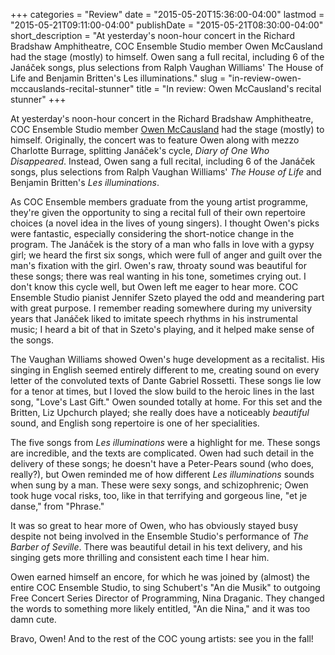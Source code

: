 +++
categories = "Review"
date = "2015-05-20T15:36:00-04:00"
lastmod = "2015-05-21T09:11:00-04:00"
publishDate = "2015-05-21T08:30:00-04:00"
short_description = "At yesterday&#039;s noon-hour concert in the Richard Bradshaw Amphitheatre, COC Ensemble Studio member Owen McCausland had the stage (mostly) to himself. Owen sang a full recital, including 6 of the Janáček songs, plus selections from Ralph Vaughan Williams&#039; The House of Life and Benjamin Britten&#039;s Les illuminations."
slug = "in-review-owen-mccauslands-recital-stunner"
title = "In review: Owen McCausland&#039;s recital stunner"
+++

At yesterday's noon-hour concert in the Richard Bradshaw Amphitheatre, COC Ensemble Studio member [Owen McCausland](/scene/people/owen-mccausland/) had the stage (mostly) to himself. Originally, the concert was to feature Owen along with mezzo Charlotte Burrage, splitting Janáček's cycle, *Diary of One Who Disappeared*. Instead, Owen sang a full recital, including 6 of the Janáček songs, plus selections from Ralph Vaughan Williams' *The House of Life* and Benjamin Britten's *Les illuminations*. 

As COC Ensemble members graduate from the young artist programme, they're given the opportunity to sing a recital full of their own repertoire choices (a novel idea in the lives of young singers). I thought Owen's picks were fantastic, especially considering the short-notice change in the program. The Janáček is the story of a man who falls in love with a gypsy girl; we heard the first six songs, which were full of anger and guilt over the man's fixation with the girl. Owen's raw, throaty sound was beautiful for these songs; there was real wanting in his tone, sometimes crying out. I don't know this cycle well, but Owen left me eager to hear more. COC Ensemble Studio pianist Jennifer Szeto played the odd and meandering part with great purpose. I remember reading somewhere during my university years that Janáček liked to imitate speech rhythms in his instrumental music; I heard a bit of that in Szeto's playing, and it helped make sense of the songs.

The Vaughan Williams showed Owen's huge development as a recitalist. His singing in English seemed entirely different to me, creating sound on every letter of the convoluted texts of Dante Gabriel Rossetti. These songs lie low for a tenor at times, but I loved the slow build to the heroic lines in the last song, "Love's Last Gift." Owen sounded totally at home. For this set and the Britten, Liz Upchurch played; she really does have a noticeably *beautiful* sound, and English song repertoire is one of her specialities. 

The five songs from *Les illuminations* were a highlight for me. These songs are incredible, and the texts are complicated. Owen had such detail in the delivery of these songs; he doesn't have a Peter-Pears sound (who does, really?), but Owen reminded me of how different *Les illuminations* sounds when sung by a man. These were sexy songs, and schizophrenic; Owen took huge vocal risks, too, like in that terrifying and gorgeous line, "et je danse," from "Phrase." 

It was so great to hear more of Owen, who has obviously stayed busy despite not being involved in the Ensemble Studio's performance of *The Barber of Seville*. There was beautiful detail in his text delivery, and his singing gets more thrilling and consistent each time I hear him.

Owen earned himself an encore, for which he was joined by (almost) the entire COC Ensemble Studio, to sing Schubert's "An die Musik" to outgoing Free Concert Series Director of Programming, Nina Draganic. They changed the words to something more likely entitled, "An die Nina," and it was too damn cute.

Bravo, Owen! And to the rest of the COC young artists: see you in the fall!
